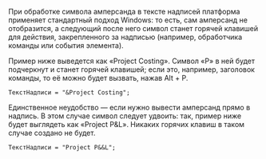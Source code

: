 ﻿При обработке символа амперсанда в тексте надписей платформа применяет стандартный подход Windows: то есть, сам амперсанд не отобразится, а следующий после него символ станет горячей клавишей для действия, закрепленного за надписью (например, обработчика команды или события элемента).

Пример ниже выведется как «Project Costing». Символ «P» в ней будет подчеркнут и станет горячей клавишей; если это, например, заголовок команды, то её можно будет вызвать, нажав Alt + P.

    ТекстНадписи = "&Project Costing";

Единственное неудобство — если нужно вывести амперсанд прямо в надпись. В этом случае символ следует удвоить: так, пример ниже будет выглядеть как «Project P&L». Никаких горячих клавиш в таком случае создано не будет.

    ТекстНадписи = "Project P&&L";